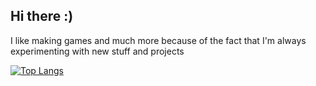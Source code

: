## Hi there :)

I like making games and much more because of the fact that I'm always experimenting with new stuff and projects


[![Top Langs](https://github-readme-stats.vercel.app/api/top-langs/?username=rdalx42)](https://github.com/anuraghazra/github-readme-stats)

